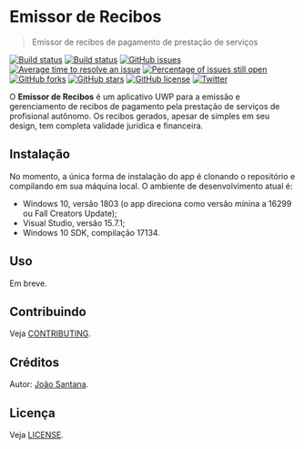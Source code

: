 # Emissor de Recibos

> Emissor de recibos de pagamento de prestação de serviços

[![Build status](https://ci.appveyor.com/api/projects/status/s9ajdomv2wiqnnnx?svg=true)](https://ci.appveyor.com/project/joaosantana/recibos) [![Build status](https://ci.appveyor.com/api/projects/status/s9ajdomv2wiqnnnx/branch/develop?svg=true)](https://ci.appveyor.com/project/joaosantana/recibos/branch/develop) [![GitHub issues](https://img.shields.io/github/issues/joaosantana/Recibos.svg)](https://github.com/joaosantana/Recibos/issues) [![Average time to resolve an issue](http://isitmaintained.com/badge/resolution/joaosantana/Recibos.svg)](https://isitmaintained.com/project/joaosantana/Recibos "Average time to resolve an issue") [![Percentage of issues still open](http://isitmaintained.com/badge/open/joaosantana/Recibos.svg)](https://isitmaintained.com/project/joaosantana/Recibos "Percentage of issues still open") [![GitHub forks](https://img.shields.io/github/forks/joaosantana/Recibos.svg)](https://github.com/joaosantana/Recibos/network) [![GitHub stars](https://img.shields.io/github/stars/joaosantana/Recibos.svg)](https://github.com/joaosantana/Recibos/stargazers) [![GitHub license](https://img.shields.io/github/license/joaosantana/Recibos.svg)](https://github.com/joaosantana/Recibos/blob/master/LICENSE) [![Twitter](https://img.shields.io/twitter/url/https/github.com/joaosantana/Recibos.svg?style=social)](https://twitter.com/intent/tweet?text=App%20Emissor%20de%20Recibos:&url=https%3A%2F%2Fgithub.com%2Fjoaosantana%2FRecibos)

O **Emissor de Recibos** é um aplicativo UWP para a emissão e gerenciamento de recibos de pagamento pela prestação de serviços de profisional autônomo. Os recibos gerados, apesar de simples em seu design, tem completa validade jurídica e financeira.

## Instalação

No momento, a única forma de instalação do app é clonando o repositório e compilando em sua máquina local. O ambiente de desenvolvimento atual é:

- Windows 10, versão 1803 (o app direciona como versão mínina a 16299 ou Fall Creators Update);
- Visual Studio, versão 15.7.1;
- Windows 10 SDK, compilação 17134.

## Uso

Em breve.

## Contribuindo

Veja [CONTRIBUTING](docs/CONTRIBUTING.md).

## Créditos

Autor: [João Santana](mailto:joaosantana@outlook.com?subject=App%20Emissor%20de%20Recibos).

## Licença

Veja [LICENSE](LICENSE).